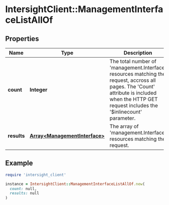 # IntersightClient::ManagementInterfaceListAllOf

## Properties

| Name | Type | Description | Notes |
| ---- | ---- | ----------- | ----- |
| **count** | **Integer** | The total number of &#39;management.Interface&#39; resources matching the request, accross all pages. The &#39;Count&#39; attribute is included when the HTTP GET request includes the &#39;$inlinecount&#39; parameter. | [optional] |
| **results** | [**Array&lt;ManagementInterface&gt;**](ManagementInterface.md) | The array of &#39;management.Interface&#39; resources matching the request. | [optional] |

## Example

```ruby
require 'intersight_client'

instance = IntersightClient::ManagementInterfaceListAllOf.new(
  count: null,
  results: null
)
```

